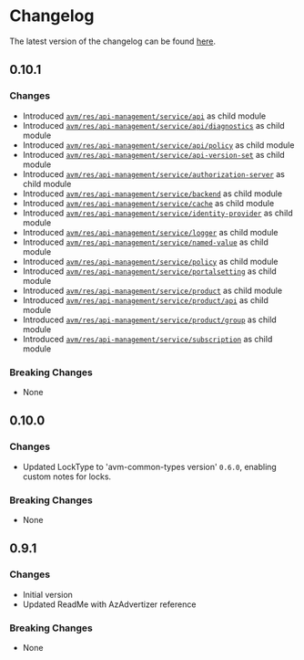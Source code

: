 # Changelog

The latest version of the changelog can be found [here](https://github.com/Azure/bicep-registry-modules/blob/main/avm/res/api-management/service/CHANGELOG.md).

## 0.10.1

### Changes

- Introduced [`avm/res/api-management/service/api`](/Azure/bicep-registry-modules/blob/main/avm/res/api-management/service/api) as child module
- Introduced [`avm/res/api-management/service/api/diagnostics`](/Azure/bicep-registry-modules/blob/main/avm/res/api-management/service/api/diagnostics) as child module
- Introduced [`avm/res/api-management/service/api/policy`](/Azure/bicep-registry-modules/blob/main/avm/res/api-management/service/api/policy) as child module
- Introduced [`avm/res/api-management/service/api-version-set`](/Azure/bicep-registry-modules/blob/main/avm/res/api-management/service/api-version-set) as child module
- Introduced [`avm/res/api-management/service/authorization-server`](/Azure/bicep-registry-modules/blob/main/avm/res/api-management/service/authorization-server) as child module
- Introduced [`avm/res/api-management/service/backend`](/Azure/bicep-registry-modules/blob/main/avm/res/api-management/service/backend) as child module
- Introduced [`avm/res/api-management/service/cache`](/Azure/bicep-registry-modules/blob/main/avm/res/api-management/service/cache) as child module
- Introduced [`avm/res/api-management/service/identity-provider`](/Azure/bicep-registry-modules/blob/main/avm/res/api-management/service/identity-provider) as child module
- Introduced [`avm/res/api-management/service/logger`](/Azure/bicep-registry-modules/blob/main/avm/res/api-management/service/logger) as child module
- Introduced [`avm/res/api-management/service/named-value`](/Azure/bicep-registry-modules/blob/main/avm/res/api-management/service/named-value) as child module
- Introduced [`avm/res/api-management/service/policy`](/Azure/bicep-registry-modules/blob/main/avm/res/api-management/service/policy) as child module
- Introduced [`avm/res/api-management/service/portalsetting`](/Azure/bicep-registry-modules/blob/main/avm/res/api-management/service/portalsetting) as child module
- Introduced [`avm/res/api-management/service/product`](/Azure/bicep-registry-modules/blob/main/avm/res/api-management/service/product) as child module
- Introduced [`avm/res/api-management/service/product/api`](/Azure/bicep-registry-modules/blob/main/avm/res/api-management/service/product/api) as child module
- Introduced [`avm/res/api-management/service/product/group`](/Azure/bicep-registry-modules/blob/main/avm/res/api-management/service/product/group) as child module
- Introduced [`avm/res/api-management/service/subscription`](/Azure/bicep-registry-modules/blob/main/avm/res/api-management/service/subscription) as child module

### Breaking Changes

- None

## 0.10.0

### Changes

- Updated LockType to 'avm-common-types version' `0.6.0`, enabling custom notes for locks.

### Breaking Changes

- None

## 0.9.1

### Changes

- Initial version
- Updated ReadMe with AzAdvertizer reference

### Breaking Changes

- None
